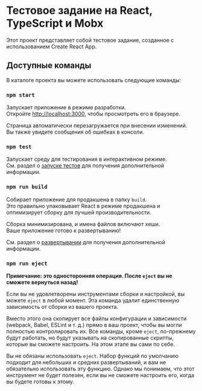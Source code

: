 # Тестовое задание на React, TypeScript и Mobx

Этот проект представляет собой тестовое задание, созданное с использованием Create React App.

## Доступные команды

В каталоге проекта вы можете использовать следующие команды:

### `npm start`

Запускает приложение в режиме разработки.\
Откройте [http://localhost:3000](http://localhost:3000), чтобы просмотреть его в браузере.

Страница автоматически перезагружается при внесении изменений.\
Вы также увидите сообщения об ошибках в консоли.

### `npm test`

Запускает среду для тестирования в интерактивном режиме.\
См. раздел о [запуске тестов](https://facebook.github.io/create-react-app/docs/running-tests) для получения дополнительной информации.

### `npm run build`

Собирает приложение для продакшена в папку `build`.\
Это правильно упаковывает React в режиме продакшена и оптимизирует сборку для лучшей производительности.

Сборка минимизирована, и имена файлов включают хеши.\
Ваше приложение готово к развертыванию!

См. раздел о [развертывании](https://facebook.github.io/create-react-app/docs/deployment) для получения дополнительной информации.

### `npm run eject`

**Примечание: это односторонняя операция. После `eject` вы не сможете вернуться назад!**

Если вы не удовлетворены инструментами сборки и настройкой, вы можете `eject` в любой момент. Эта команда удалит единственную зависимость от сборки из вашего проекта.

Вместо этого она скопирует все файлы конфигурации и зависимости (webpack, Babel, ESLint и т. д.) прямо в ваш проект, чтобы вы могли полностью контролировать их. Все команды, кроме `eject`, по-прежнему будут работать, но будут указывать на скопированные скрипты, которые вы сможете настроить. На этом этапе вы сами по себе.

Вы не обязаны использовать `eject`. Набор функций по умолчанию подходит для небольших и средних развертываний, и вам не обязательно использовать эту функцию. Однако мы понимаем, что этот инструмент не будет полезен, если вы не сможете настроить его, когда вы будете готовы к этому.
